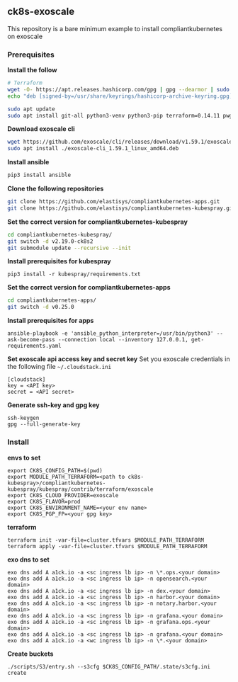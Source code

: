 ## ck8s-exoscale

This repository is a bare minimum example to install compliantkubernetes on exoscale

### Prerequisites

**Install the follow**
```bash
# Terraform
wget -O- https://apt.releases.hashicorp.com/gpg | gpg --dearmor | sudo tee /usr/share/keyrings/hashicorp-archive-keyring.gpg
echo "deb [signed-by=/usr/share/keyrings/hashicorp-archive-keyring.gpg] https://apt.releases.hashicorp.com $(lsb_release -cs) main" | sudo tee /etc/apt/sources.list.d/hashicorp.list

sudo apt update
sudo apt install git-all python3-venv python3-pip terraform=0.14.11 pwgen ansible
```

**Download exoscale cli**
```bash
wget https://github.com/exoscale/cli/releases/download/v1.59.1/exoscale-cli_1.59.1_linux_amd64.deb
sudo apt install ./exoscale-cli_1.59.1_linux_amd64.deb
```

**Install ansible**
```bash
pip3 install ansible
```

**Clone the following repositories**
```bash
git clone https://github.com/elastisys/compliantkubernetes-apps.git
git clone https://github.com/elastisys/compliantkubernetes-kubespray.git
```

**Set the correct version for compliantkubernetes-kubespray**
```bash
cd compliantkubernetes-kubespray/
git switch -d v2.19.0-ck8s2
git submodule update --recursive --init
```
**Install prerequisites for kubespray**
```
pip3 install -r kubespray/requirements.txt
```

**Set the correct version for compliantkubernetes-apps**
```bash
cd compliantkubernetes-apps/
git switch -d v0.25.0
```

**Install prerequisites for apps**
```
ansible-playbook -e 'ansible_python_interpreter=/usr/bin/python3' --ask-become-pass --connection local --inventory 127.0.0.1, get-requirements.yaml
```

**Set exoscale api access key and secret key**
Set you exoscale credentials in the following file `~/.cloudstack.ini`
```
[cloudstack]
key = <API key>
secret = <API secret>
```

**Generate ssh-key and gpg key**
```
ssh-keygen
gpg --full-generate-key
```

### Install

**envs to set**

```
export CK8S_CONFIG_PATH=$(pwd)
export MODULE_PATH_TERRAFORM=<path to ck8s-kubespray>/compliantkubernetes-kubespray/kubespray/contrib/terraform/exoscale
export CK8S_CLOUD_PROVIDER=exoscale
export CK8S_FLAVOR=prod
export CK8S_ENVIRONMENT_NAME=<your env name>
export CK8S_PGP_FP=<your gpg key>
```

**terraform**
```
terraform init -var-file=cluster.tfvars $MODULE_PATH_TERRAFORM
terraform apply -var-file=cluster.tfvars $MODULE_PATH_TERRAFORM
```

**exo dns to set**
```
exo dns add A a1ck.io -a <sc ingress lb ip> -n \*.ops.<your domain>
exo dns add A a1ck.io -a <sc ingress lb ip> -n opensearch.<your domain>
exo dns add A a1ck.io -a <sc ingress lb ip> -n dex.<your domain>
exo dns add A a1ck.io -a <sc ingress lb ip> -n harbor.<your domain>
exo dns add A a1ck.io -a <sc ingress lb ip> -n notary.harbor.<your domain>
exo dns add A a1ck.io -a <sc ingress lb ip> -n grafana.<your domain>
exo dns add A a1ck.io -a <sc ingress lb ip> -n grafana.ops.<your domain>
exo dns add A a1ck.io -a <sc ingress lb ip> -n grafana.<your domain>
exo dns add A a1ck.io -a <wc ingress lb ip> -n \*.<your domain>
```

**Create buckets**
```
./scripts/S3/entry.sh --s3cfg $CK8S_CONFIG_PATH/.state/s3cfg.ini create
```
